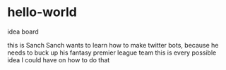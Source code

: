 # hello-world
idea board

this is Sanch
Sanch wants to learn how to make twitter bots, because he needs to buck up his fantasy premier league team
this is every possible idea I could have on how to do that
